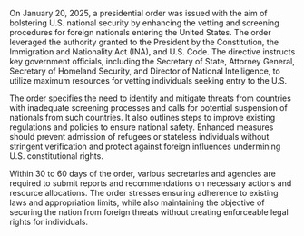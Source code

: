 On January 20, 2025, a presidential order was issued with the aim of bolstering U.S. national security by enhancing the vetting and screening procedures for foreign nationals entering the United States. The order leveraged the authority granted to the President by the Constitution, the Immigration and Nationality Act (INA), and U.S. Code. The directive instructs key government officials, including the Secretary of State, Attorney General, Secretary of Homeland Security, and Director of National Intelligence, to utilize maximum resources for vetting individuals seeking entry to the U.S.

The order specifies the need to identify and mitigate threats from countries with inadequate screening processes and calls for potential suspension of nationals from such countries. It also outlines steps to improve existing regulations and policies to ensure national safety. Enhanced measures should prevent admission of refugees or stateless individuals without stringent verification and protect against foreign influences undermining U.S. constitutional rights.

Within 30 to 60 days of the order, various secretaries and agencies are required to submit reports and recommendations on necessary actions and resource allocations. The order stresses ensuring adherence to existing laws and appropriation limits, while also maintaining the objective of securing the nation from foreign threats without creating enforceable legal rights for individuals.
